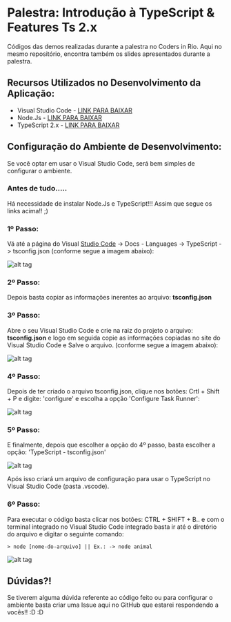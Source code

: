 # Palestra: Introdução à TypeScript & Features Ts 2.x

Códigos das demos realizadas durante a palestra no Coders in Rio. Aqui no mesmo repositório, encontra também os slides apresentados durante a palestra.

## Recursos Utilizados no Desenvolvimento da Aplicação:

- Visual Studio Code - [LINK PARA BAIXAR](https://code.visualstudio.com/)
- Node.Js - [LINK PARA BAIXAR](https://nodejs.org/en/)
- TypeScript 2.x - [LINK PARA BAIXAR](https://www.typescriptlang.org/)

## Configuração do Ambiente de Desenvolvimento:

Se você optar em usar o Visual Studio Code, será bem simples de configurar o ambiente.

### Antes de tudo.....
Há necessidade de instalar Node.Js e TypeScript!!! Assim que segue os links acima!! ;)

### 1º Passo:
Vá até a página do Visual [Studio Code](https://code.visualstudio.com/docs/languages/typescript) -> Docs - Languages -> TypeScript -> tsconfig.json (conforme segue a imagem abaixo):

![alt tag](https://uploaddeimagens.com.br/imagens/pic_1-png--2)

### 2º Passo:
Depois basta copiar as informações inerentes ao arquivo: **tsconfig.json**

### 3º Passo:
Abre o seu Visual Studio Code e crie na raiz do projeto o arquivo: **tsconfig.json** e logo em seguida copie
as informações copiadas no site do Visual Studio Code e Salve o arquivo. (conforme segue a imagem abaixo):

![alt tag](http://i.imgsafe.org/15ddcee15c.png)

### 4º Passo:
Depois de ter criado o arquivo tsconfig.json, clique nos botões: Crtl + Shift + P e digite: 'configure' e escolha a 
opção 'Configure Task Runner':

![alt tag](http://i.imgsafe.org/15e739a792.png)

### 5º Passo:
E finalmente, depois que escolher a opção do 4º passo, basta escolher a opção: 'TypeScript - tsconfig.json'

![alt tag](http://i.imgsafe.org/15f0fd559f.png)

Após isso criará um arquivo de configuração para usar o TypeScript no Visual Studio Code (pasta .vscode).

### 6º Passo:
Para executar o código basta clicar nos botões: CTRL + SHIFT + B.. e com o terminal integrado no Visual 
Studio Code integrado basta ir até o diretório do arquivo e digitar o seguinte comando:

```
> node [nome-do-arquivo] || Ex.: -> node animal
```

![alt tag](http://i.imgsafe.org/1606eec388.png)


## Dúvidas?!

Se tiverem alguma dúvida referente ao código feito ou para configurar o ambiente basta criar uma Issue aqui no GitHub que estarei respondendo a vocês!! :D :D



